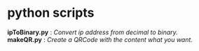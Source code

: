 # python scripts

**ipToBinary.py** : *Convert ip address from decimal to binary.* <br>
**makeQR.py**     : *Create a QRCode with the content what you want.*

